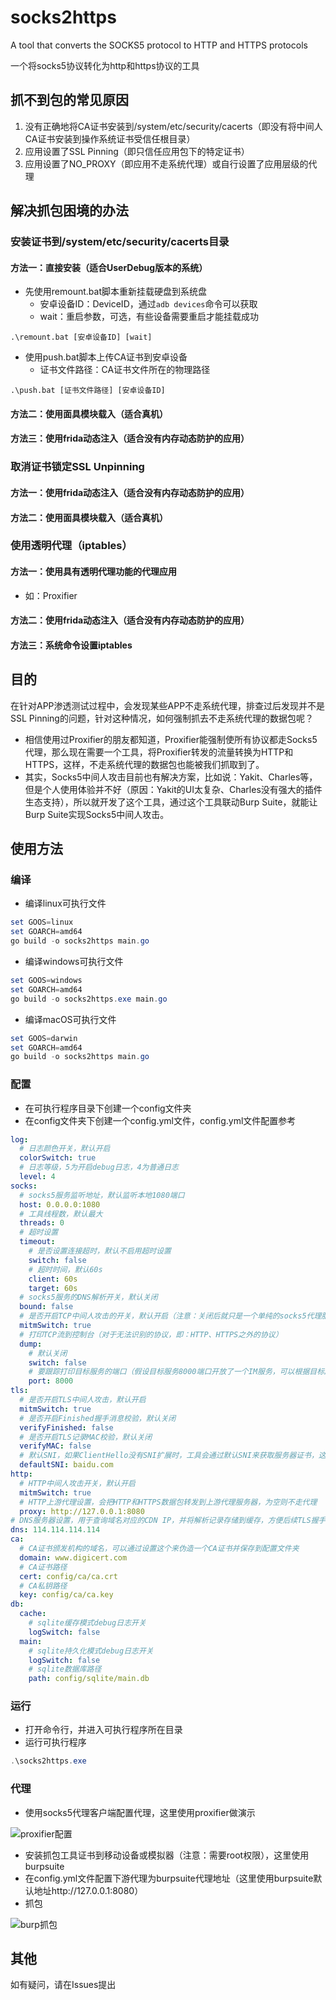 # socks2https
A tool that converts the SOCKS5 protocol to HTTP and HTTPS protocols

一个将socks5协议转化为http和https协议的工具

## 抓不到包的常见原因

1. 没有正确地将CA证书安装到/system/etc/security/cacerts（即没有将中间人CA证书安装到操作系统证书受信任根目录）
2. 应用设置了SSL Pinning（即只信任应用包下的特定证书）
3. 应用设置了NO_PROXY（即应用不走系统代理）或自行设置了应用层级的代理

## 解决抓包困境的办法

### 安装证书到/system/etc/security/cacerts目录

#### 方法一：直接安装（适合UserDebug版本的系统）

- 先使用remount.bat脚本重新挂载硬盘到系统盘
  - 安卓设备ID：DeviceID，通过`adb devices`命令可以获取
  - wait：重启参数，可选，有些设备需要重启才能挂载成功

```shell
.\remount.bat [安卓设备ID] [wait]
```

- 使用push.bat脚本上传CA证书到安卓设备
  - 证书文件路径：CA证书文件所在的物理路径

```shell
.\push.bat [证书文件路径] [安卓设备ID]
```

#### 方法二：使用面具模块载入（适合真机）

#### 方法三：使用frida动态注入（适合没有内存动态防护的应用）

### 取消证书锁定SSL Unpinning

#### 方法一：使用frida动态注入（适合没有内存动态防护的应用）

#### 方法二：使用面具模块载入（适合真机）

### 使用透明代理（iptables）

#### 方法一：使用具有透明代理功能的代理应用

- 如：Proxifier

#### 方法二：使用frida动态注入（适合没有内存动态防护的应用）

#### 方法三：系统命令设置iptables

## 目的

在针对APP渗透测试过程中，会发现某些APP不走系统代理，排查过后发现并不是SSL Pinning的问题，针对这种情况，如何强制抓去不走系统代理的数据包呢？

- 相信使用过Proxifier的朋友都知道，Proxifier能强制使所有协议都走Socks5代理，那么现在需要一个工具，将Proxifier转发的流量转换为HTTP和HTTPS，这样，不走系统代理的数据包也能被我们抓取到了。
- 其实，Socks5中间人攻击目前也有解决方案，比如说：Yakit、Charles等，但是个人使用体验并不好（原因：Yakit的UI太复杂、Charles没有强大的插件生态支持），所以就开发了这个工具，通过这个工具联动Burp Suite，就能让Burp Suite实现Socks5中间人攻击。

## 使用方法

### 编译

- 编译linux可执行文件

```powershell
set GOOS=linux
set GOARCH=amd64
go build -o socks2https main.go
```

- 编译windows可执行文件

```powershell
set GOOS=windows
set GOARCH=amd64
go build -o socks2https.exe main.go
```

- 编译macOS可执行文件

```powershell
set GOOS=darwin
set GOARCH=amd64
go build -o socks2https main.go
```

### 配置

- 在可执行程序目录下创建一个config文件夹
- 在config文件夹下创建一个config.yml文件，config.yml文件配置参考

```yaml
log:
  # 日志颜色开关，默认开启
  colorSwitch: true
  # 日志等级，5为开启debug日志，4为普通日志
  level: 4
socks:
  # socks5服务监听地址，默认监听本地1080端口
  host: 0.0.0.0:1080
  # 工具线程数，默认最大
  threads: 0
  # 超时设置
  timeout:
    # 是否设置连接超时，默认不启用超时设置
    switch: false
    # 超时时间，默认60s
    client: 60s
    target: 60s
  # socks5服务的DNS解析开关，默认关闭
  bound: false
  # 是否开启TCP中间人攻击的开关，默认开启（注意：关闭后就只是一个单纯的socks5代理服务）
  mitmSwitch: true
  # 打印TCP流到控制台（对于无法识别的协议，即：HTTP、HTTPS之外的协议）
  dump:
    # 默认关闭
    switch: false
    # 要跟踪打印目标服务的端口（假设目标服务8000端口开放了一个IM服务，可以根据目标服务端口打印TCP流信息）
    port: 8000
tls:
  # 是否开启TLS中间人攻击，默认开启
  mitmSwitch: true
  # 是否开启Finished握手消息校验，默认关闭
  verifyFinished: false
  # 是否开启TLS记录MAC校验，默认关闭
  verifyMAC: false
  # 默认SNI，如果ClientHello没有SNI扩展时，工具会通过默认SNI来获取服务器证书，这里必须配置！！！
  defaultSNI: baidu.com
http:
  # HTTP中间人攻击开关，默认开启
  mitmSwitch: true
  # HTTP上游代理设置，会把HTTP和HTTPS数据包转发到上游代理服务器，为空则不走代理
  proxy: http://127.0.0.1:8080
# DNS服务器设置，用于查询域名对应的CDN IP，并将解析记录存储到缓存，方便后续TLS握手进行IP反查域名获取证书
dns: 114.114.114.114
ca:
  # CA证书颁发机构的域名，可以通过设置这个来伪造一个CA证书并保存到配置文件夹
  domain: www.digicert.com
  # CA证书路径
  cert: config/ca/ca.crt
  # CA私钥路径
  key: config/ca/ca.key
db:
  cache:
    # sqlite缓存模式debug日志开关
    logSwitch: false
  main:
    # sqlite持久化模式debug日志开关
    logSwitch: false
    # sqlite数据库路径
    path: config/sqlite/main.db
```

### 运行

- 打开命令行，并进入可执行程序所在目录
- 运行可执行程序

```powershell
.\socks2https.exe
```

### 代理

- 使用socks5代理客户端配置代理，这里使用proxifier做演示

![proxifier配置](./images/1.png)

- 安装抓包工具证书到移动设备或模拟器（注意：需要root权限），这里使用burpsuite
- 在config.yml文件配置下游代理为burpsuite代理地址（这里使用burpsuite默认地址http://127.0.0.1:8080）
- 抓包

![burp抓包](./images/2.png)

## 其他

如有疑问，请在Issues提出
